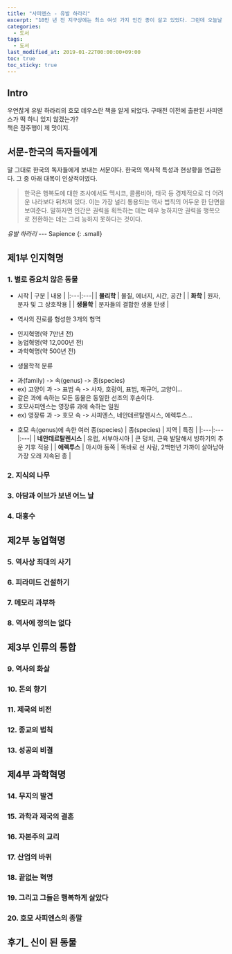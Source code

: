 ```yaml
---
title: "사피엔스 - 유발 하라리"
excerpt: "10만 년 전 지구상에는 최소 여섯 가지 인간 종이 살고 있었다. 그런데 오늘날 존재하는 종은 하나뿐이다."
categories: 
  - 도서
tags: 
  - 도서
last_modified_at: 2019-01-22T00:00:00+09:00
toc: true
toc_sticky: true
---
```

## Intro

우연찮게 유발 하라리의 호모 데우스란 책을 알게 되었다. 구매전 이전에 출판된 사피엔스가 떡 하니 있지 않겠는가?  
책은 정주행이 제 맛이지.

## 서문-한국의 독자들에게
말 그대로 한국의 독자들에게 보내는 서문이다. 한국의 역사적 특성과 현상황을 언급한다. 그 중 아래 대목이 인상적이였다.

> 한국은 행복도에 대한 조사에서도 멕시코, 콜롬비아, 태국 등 경제적으로 더 어려운 나라보다 뒤처져 있다. 이는 가장 널리 통용되는 역사 법칙의 어두운 한 단면을 보여준다. 말하자면 인간은 권력을 획득하는 데는 매우 능하지만 권력을 행복으로 전환하는 데는 그리 능하지 못하다는 것이다.

<cite>유발 하라리</cite> --- Sapience
{: .small}

## 제1부 인지혁명
### 1. 별로 중요치 않은 동물
- 시작
| 구분 | 내용 |
|:---|:---|
| **물리학** | 물질, 에너지, 시간, 공간 |
| **화학** | 원자, 분자 및 그 상호작용 |
| **생물학** | 분자들의 결합한 생물 탄생 |

- 역사의 진로를 형성한 3개의 형멱
* 인지혁명(약 7만년 전)
* 농업혁명(약 12,000년 전)
* 과학혁명(약 500년 전)
  
- 생물학적 분류
* 과(family) -> 속(genus) -> 종(species)
* ex) 고양이 과 -> 표범 속 -> 사자, 호랑이, 표범, 재규어, 고양이&#8230;
* 같은 과에 속하는 모든 동물은 동일한 선조의 후손이다.
* 호모사피엔스는 영장류 과에 속하는 일원
* ex) 영장류 과 -> 호모 속 -> 사피엔스, 네안데르탈렌시스, 에렉투스&#8230;

- 호모 속(genus)에 속한 여러 종(species)
| 종(species) | 지역 | 특징 |
|:---|:---|:---|
| **네안데르탈렌시스** | 유럽, 서부아시아 | 큰 덩치, 근육 발달해서 빙하기의 추운 기후 적응 |
| **에렉투스** | 아시아 동쪽 | 똑바로 선 사람, 2백만년 가까이 살아남아 가장 오래 지속된 종 |

### 2. 지식의 나무
### 3. 아담과 이브가 보낸 어느 날
### 4. 대홍수

## 제2부 농업혁명
### 5. 역사상 최대의 사기
### 6. 피라미드 건설하기
### 7. 메모리 과부하
### 8. 역사에 정의는 없다

## 제3부 인류의 통합
### 9. 역사의 화살
### 10. 돈의 향기
### 11. 제국의 비전
### 12. 종교의 법칙
### 13. 성공의 비결

## 제4부 과학혁명
### 14. 무지의 발견
### 15. 과학과 제국의 결혼
### 16. 자본주의 교리
### 17. 산업의 바퀴
### 18. 끝없는 혁명
### 19. 그리고 그들은 행복하게 살았다
### 20. 호모 사피엔스의 종말

## 후기_ 신이 된 동물
